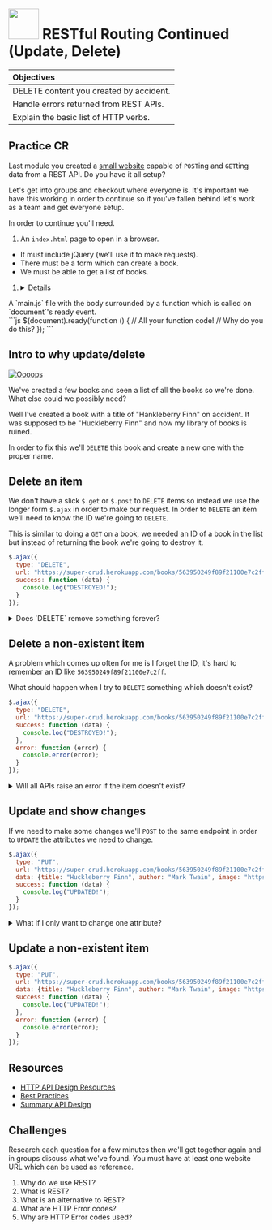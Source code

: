 # <img src="https://cloud.githubusercontent.com/assets/7833470/10423298/ea833a68-7079-11e5-84f8-0a925ab96893.png" width="60">  RESTful Routing Continued (Update, Delete)

| Objectives |
| :---- |
| DELETE content you created by accident. |
| Handle errors returned from REST APIs. |
| Explain the basic list of HTTP verbs. |

## Practice CR

Last module you created a <a href="https://github.com/sf-wdi-24/ajax-book-app/tree/master" target="_blank">small website</a> capable of `POST`ing and `GET`ting data from a REST API. Do you have it all setup?

Let's get into groups and checkout where everyone is. It's important we have this working in order to continue so if you've fallen behind let's work as a team and get everyone setup.

In order to continue you'll need.

1. An `index.html` page to open in a browser.
  * It must include jQuery (we'll use it to make requests).
  * There must be a form which can create a book.
  * We must be able to get a list of books.

1. <details>
  <summary>A `main.js` file with the body surrounded by a function which is called on `document`'s ready event.</summary>
  ```js
  $(document).ready(function () {
    // All your function code!
    // Why do you do this?
  });
  ```
</details>

## Intro to why update/delete

[![Oooops](https://cloud.githubusercontent.com/assets/1329385/10920179/bc90396a-8223-11e5-8080-6eb41d7db3ed.gif)](https://en.wikipedia.org/wiki/Create,_read,_update_and_delete)

We've created a few books and seen a list of all the books so we're done. What else could we possibly need?

Well I've created a book with a title of "Hankleberry Finn" on accident. It was supposed to be "Huckleberry Finn" and now my library of books is ruined.

In order to fix this we'll `DELETE` this book and create a new one with the proper name.

## Delete an item

We don't have a slick `$.get` or `$.post` to `DELETE` items so instead we use the longer form `$.ajax` in order to make our request. In order to `DELETE` an item we'll need to know the ID we're going to `DELETE`.

This is similar to doing a `GET` on a book, we needed an ID of a book in the list but instead of returning the book we're going to destroy it.

```js
$.ajax({
  type: "DELETE",
  url: "https://super-crud.herokuapp.com/books/563950249f89f21100e7c2ff/",
  success: function (data) {
    console.log("DESTROYED!");
  }
});
```

<details>
  <summary>Does `DELETE` remove something forever?</summary>
  It depends, it will if the people who developed the server set it up that way.
</details>

## Delete a non-existent item

A problem which comes up often for me is I forget the ID, it's hard to remember an ID like `563950249f89f21100e7c2ff`.

What should happen when I try to `DELETE` something which doesn't exist?

```js
$.ajax({
  type: "DELETE",
  url: "https://super-crud.herokuapp.com/books/563950249f89f21100e7c2ff/",
  success: function (data) {
    console.log("DESTROYED!");
  },
  error: function (error) {
    console.error(error);
  }
});
```

<details>
  <summary>Will all APIs raise an error if the item doesn't exist?</summary>
  IT DEPENDS! Some APIs are worse than those geocities websites from the 90s. If they don't then you'll need to find a workaround.
</details>

## Update and show changes

If we need to make some changes we'll `POST` to the same endpoint in order to `UPDATE` the attributes we need to change.

```js
$.ajax({
  type: "PUT",
  url: "https://super-crud.herokuapp.com/books/563950249f89f21100e7c2ff/",
  data: {title: "Huckleberry Finn", author: "Mark Twain", image: "https://media.giphy.com/media/xDRq2yipbOWDC/giphy.gif"},
  success: function (data) {
    console.log("UPDATED!");
  }
});
```

<details>
  <summary>What if I only want to change one attribute?</summary>
  That is a partial update and you use a `PATCH` HTTP verb. It accepts a partial object in the update.
</details>

## Update a non-existent item

```js
$.ajax({
  type: "PUT",
  url: "https://super-crud.herokuapp.com/books/563950249f89f21100e7c2ff/",
  data: {title: "Huckleberry Finn", author: "Mark Twain", image: "https://media.giphy.com/media/xDRq2yipbOWDC/giphy.gif"},
  success: function (data) {
    console.log("UPDATED!");
  },
  error: function (error) {
    console.error(error);
  }
});
```

## Resources

* <a href="https://github.com/gocardless/http-api-design" target="_blank">HTTP API Design Resources</a>
* <a href="http://www.vinaysahni.com/best-practices-for-a-pragmatic-restful-api" target="_blank">Best Practices</a>
* <a href="https://github.com/interagent/http-api-design" target="_blank">Summary API Design</a>

## Challenges

Research each question for a few minutes then we'll get together again and in groups discuss what we've found. You must have at least one website URL which can be used as reference.

1. Why do we use REST?
1. What is REST?
1. What is an alternative to REST?
1. What are HTTP Error codes?
1. Why are HTTP Error codes used?


